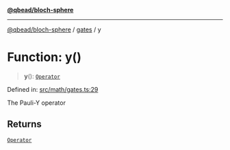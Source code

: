 [**@qbead/bloch-sphere**](../../../../index.md)

***

[@qbead/bloch-sphere](../../../../index.md) / [gates](../index.md) / y

# Function: y()

> **y**(): [`Operator`](../../../../classes/Operator.md)

Defined in: [src/math/gates.ts:29](https://github.com/qbead/bloch-sphere/blob/7e0f69cf2dad7ff45291f70228526b02e73614bb/src/math/gates.ts#L29)

The Pauli-Y operator

## Returns

[`Operator`](../../../../classes/Operator.md)
